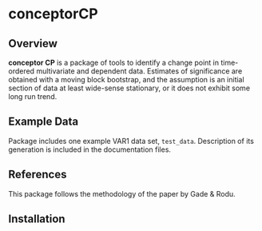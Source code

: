 # conceptorCP

## Overview
**conceptor CP** is a package of tools to identify a change point in time-ordered multivariate and dependent data. Estimates of significance are obtained with a moving block bootstrap, and the assumption is an initial section of data at least wide-sense stationary, or it does not exhibit some long run trend.

## Example Data
Package includes one example VAR1 data set, `test_data`. Description of its generation is included in the documentation files.

## References
This package follows the methodology of the paper by Gade & Rodu.

## Installation
